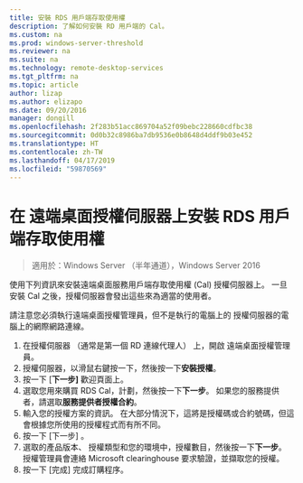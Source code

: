 ```yaml
---
title: 安裝 RDS 用戶端存取使用權
description: 了解如何安裝 RD 用戶端的 Cal。
ms.custom: na
ms.prod: windows-server-threshold
ms.reviewer: na
ms.suite: na
ms.technology: remote-desktop-services
ms.tgt_pltfrm: na
ms.topic: article
author: lizap
ms.author: elizapo
ms.date: 09/20/2016
manager: dongill
ms.openlocfilehash: 2f283b51acc869704a52f09bebc228660cdfbc38
ms.sourcegitcommit: 0d0b32c8986ba7db9536e0b8648d4ddf9b03e452
ms.translationtype: HT
ms.contentlocale: zh-TW
ms.lasthandoff: 04/17/2019
ms.locfileid: "59870569"
---
```

# <a name="install-rds-client-access-licenses-on-the-remote-desktop-license-server"></a>在 遠端桌面授權伺服器上安裝 RDS 用戶端存取使用權

>適用於：Windows Server （半年通道），Windows Server 2016

使用下列資訊來安裝遠端桌面服務用戶端存取使用權 (Cal) 授權伺服器上。 一旦安裝 Cal 之後，授權伺服器會發出這些來為適當的使用者。

請注意您必須執行遠端桌面授權管理員，但不是執行的電腦上的 授權伺服器的電腦上的網際網路連線。

1. 在授權伺服器 （通常是第一個 RD 連線代理人） 上，開啟 遠端桌面授權管理員。
2. 授權伺服器，以滑鼠右鍵按一下，然後按一下**安裝授權**。
3. 按一下 [**下一步]** 歡迎頁面上。
4. 選取您用來購買 RDS Cal，計劃，然後按一下**下一步**。 如果您的服務提供者，請選取**服務提供者授權合約**。
5. 輸入您的授權方案的資訊。 在大部分情況下，這將是授權碼或合約號碼，但這會根據您所使用的授權程式而有所不同。
6. 按一下 [下一步] 。
7. 選取的產品版本、 授權類型和您的環境中，授權數目，然後按一下**下一步**。 授權管理員會連絡 Microsoft clearinghouse 要求驗證，並擷取您的授權。
8.  按一下 [完成] 完成訂購程序。